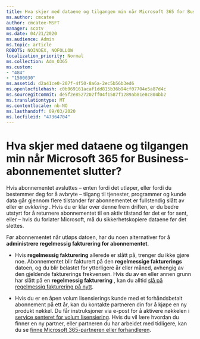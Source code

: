 ```yaml
---
title: Hva skjer med dataene og tilgangen min når Microsoft 365 for Business-abonnementet slutter?
ms.author: cmcatee
author: cmcatee-MSFT
manager: scotv
ms.date: 04/21/2020
ms.audience: Admin
ms.topic: article
ROBOTS: NOINDEX, NOFOLLOW
localization_priority: Normal
ms.collection: Adm_O365
ms.custom:
- "484"
- "1500030"
ms.assetid: d2a41ce0-207f-4f50-8a6a-2ec5b56b3ed6
ms.openlocfilehash: c0b969161acaf1dd815b36b94cf07704e5a87d4c
ms.sourcegitcommit: de5f2e8527202ff04f1587f1289ab81e8c804bb2
ms.translationtype: MT
ms.contentlocale: nb-NO
ms.lasthandoff: 09/03/2020
ms.locfileid: "47364704"
---
```

# <a name="what-happens-to-my-data-and-access-when-my-microsoft-365-for-business-subscription-ends"></a>Hva skjer med dataene og tilgangen min når Microsoft 365 for Business-abonnementet slutter?

Hvis abonnementet avsluttes – enten fordi det utløper, eller fordi du bestemmer deg for å avbryte – tilgang til tjenester, programmer og kunde data går gjennom flere tilstander før abonnementet er fullstendig slått av eller er  *avklaring*  . Hvis du er klar over denne frem driften, er du bedre utstyrt for å returnere abonnementet til en aktiv tilstand før det er for sent, eller – hvis du forlater Microsoft, må du sikkerhetskopiere dataene før det slettes.
  
Før abonnementet når utløps datoen, har du noen alternativer for å **administrere regelmessig fakturering for abonnementet**.
  
- Hvis **regelmessig fakturering** allerede er slått på, trenger du ikke gjøre noe. Abonnementet blir fakturert på den **regelmessige fakturerings** datoen, og du blir belastet for ytterligere år eller måned, avhengig av den gjeldende fakturerings frekvensen. Hvis du av en eller annen grunn har slått på en **regelmessig fakturering** , kan du alltid [slå på regelmessig fakturering på nytt](https://docs.microsoft.com/microsoft-365/commerce/subscriptions/renew-your-subscription#turn-recurring-billing-off-or-on).

- Hvis du er en åpen volum lisensierings kunde med et forhåndsbetalt abonnement på ett år, kan du kontakte partneren din for å kjøpe en ny produkt nøkkel. Du får instruksjoner via e-post for å aktivere nøkkelen i [service senteret for volum lisensiering](https://go.microsoft.com/fwlink/p/?LinkID=282016). Hvis du vil lære hvordan du finner en ny partner, eller partneren du har arbeidet med tidligere, kan du se [finne Microsoft 365-partneren eller forhandleren](https://docs.microsoft.com/microsoft-365/admin/manage/find-your-partner-or-reseller).